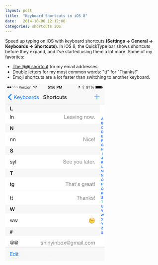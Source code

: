 ```yaml
---
layout: post
title:  "Keyboard Shortcuts in iOS 8"
date:   2014-10-06 12:12:00
categories: shortcuts iOS
---
```

Speed up typing on iOS with keyboard shortcuts **(Settings → General → Keyboards → Shortcuts)**. In iOS 8, the QuickType bar shows shortcuts before they expand, and I've started using them a lot more. Some of my favorites:

* [The @@ shortcut](http://rocketink.net/2014/09/ios-@@-shortcut.html) for my email addresses.
* Double letters for my most common words: "tt" for "Thanks!"
* Emoji shortcuts are a lot faster than switching to another keyboard.
 
![iOS Keyboard Shortcut Settings](/images/2014-10-06-ios-shortcuts.png)
